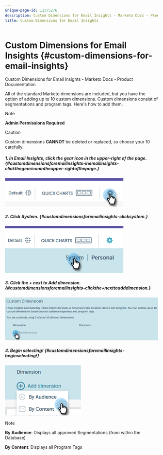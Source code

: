 ```yaml
---
unique-page-id: 11375276
description: Custom Dimensions for Email Insights - Marketo Docs - Product Documentation
title: Custom Dimensions for Email Insights
---
```


# Custom Dimensions for Email Insights {#custom-dimensions-for-email-insights}

Custom Dimensions for Email Insights - Marketo Docs - Product Documentation

All of the standard Marketo dimensions are included, but you have the option of adding up to 10 custom dimensions. Custom dimensions consist of segmentations and program tags. Here's how to add them.

>[!NOTE]
>
>**Admin Permissions Required**

>[!CAUTION]
>
>Custom dimensions **CANNOT** be deleted or replaced, so choose your 10 carefully.

##### 1. In Email Insights, click the gear icon in the upper-right of the page. {#customdimensionsforemailinsights-inemailinsights-clickthegeariconintheupper-rightofthepage.}

![](assets/cd1.png)

##### 2. Click System. {#customdimensionsforemailinsights-clicksystem.}

![](assets/cd2.png)

##### 3. Click the + next to Add dimension. {#customdimensionsforemailinsights-clickthe+nexttoadddimension.}

![](assets/cd3.png)

##### 4. Begin selecting! {#customdimensionsforemailinsights-beginselecting!}

![](assets/cd4.png)

>[!NOTE]
>
>**By Audience**: Displays all approved Segmentations (from within the Database)
>
>**By Content**: Displays all Program Tags

